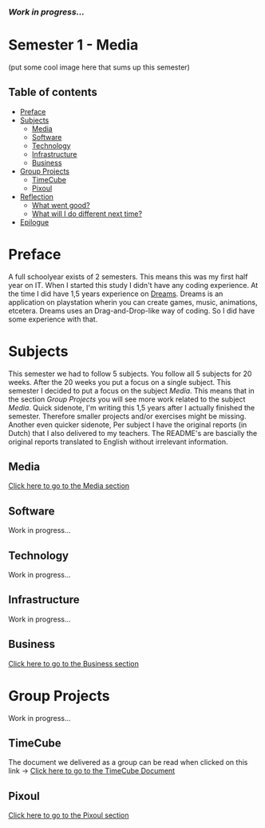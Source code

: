 ### ***Work in progress...***

# Semester 1 - Media
(put some cool image here that sums up this semester)

## Table of contents
 - [Preface](#preface)
 - [Subjects](#subjects)
   - [Media](#media)
   - [Software](#software)
   - [Technology](#technology)
   - [Infrastructure](#infrastructure)
   - [Business](#business)
 - [Group Projects](#group-projects)
   - [TimeCube](#timecube)
   - [Pixoul](#pixoul)
 - [Reflection](#reflection)
   - [What went good?](#what-went-good) 
   - [What will I do different next time?](#what-will-i-do-different-next-time) 
 - [Epilogue](#epilogue) 
 
# Preface
A full schoolyear exists of 2 semesters. This means this was my first half year on IT. When I started this study I didn't have any coding experience. At the time I did have 1,5 years experience on [Dreams](https://indreams.me/). Dreams is an application on playstation wherin you can create games, music, animations, etcetera. Dreams uses an Drag-and-Drop-like way of coding. So I did have some experience with that.

# Subjects
This semester we had to follow 5 subjects. You follow all 5 subjects for 20 weeks. After the 20 weeks you put a focus on a single subject. This semester I decided to put a focus on the subject *Media*. This means that in the section *Group Projects* you will see more work related to the subject *Media*. Quick sidenote, I'm writing this 1,5 years after I actually finished the semester. Therefore smaller projects and/or exercises might be missing. Another even quicker sidenote, Per subject I have the original reports (in Dutch) that I also delivered to my teachers. The README's are bascially the original reports translated to English without irrelevant information.

## Media
[Click here to go to the Media section](https://github.com/CrossyChainsaw/School-Semester-Summaries/tree/master/Semester%201%20-%20Media/Media)

## Software
Work in progress...

## Technology
Work in progress...

## Infrastructure
Work in progress...

## Business
[Click here to go to the Business section](https://github.com/CrossyChainsaw/School-Semester-Summaries/tree/master/Semester%201%20-%20Media/Business)

# Group Projects
Work in progress...

## TimeCube
The document we delivered as a group can be read when clicked on this link -> [Click here to go to the TimeCube Document](https://github.com/School-Semester-Summaries/media-semester-1/blob/master/Group%20Projects/TimeCube.pdf)

## Pixoul
[Click here to go to the Pixoul section](https://github.com/School-Semester-Summaries/media-semester-1/tree/master/Group%20Projects/Pixoul)
